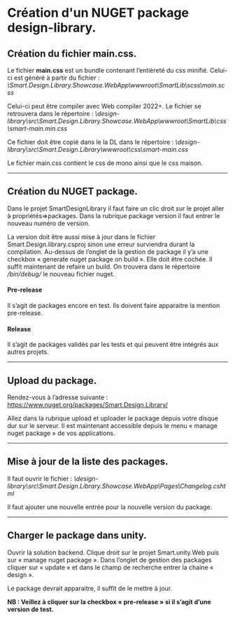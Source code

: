 # Création d'un NUGET package design-library.

## Création du fichier main.css.

Le fichier **main.css** est un bundle contenant l’entièreté du css minifié.
Celui-ci est généré à partir du fichier :
*\Smart.Design.Library.Showcase.WebApp\wwwroot\SmartLib\scss\main.scss*

Celui-ci peut être compiler avec Web compiler 2022+. Le fichier se retrouvera dans le répertoire :
*\design-library\src\Smart.Design.Library.Showcase.WebApp\wwwroot\SmartLib\css\smart-main.min.css*

Ce fichier doit être copié dans le la DL dans le répertoire :
*\design-library\src\Smart.Design.Library\wwwroot\css\smart-main.css*

Le fichier main.css contient le css de mono ainsi que le css maison.

___

## Création du NUGET package.

Dans le projet SmartDesignLibrary il faut faire un clic droit sur le projet aller à propriétés=>packages. Dans la rubrique package version il faut entrer le nouveau numéro de version.

La version doit être aussi mise à jour dans le fichier Smart.Design.library.csproj sinon une erreur surviendra durant la compilation.
Au-dessus de l’onglet de la gestion de package il y’a une checkbox « generate nuget package on build ». Elle doit être cochée.
Il suffit maintenant de refaire un build. On trouvera dans le répertoire */bin/debug/* le nouveau fichier nuget.

#### Pre-release
Il s’agit de packages encore en test. Ils doivent faire apparaitre la mention pre-release.
#### Release
Il s’agit de packages validés par les tests et qui peuvent être intégrés aux autres projets.

___

## Upload du package.

Rendez-vous à l’adresse suivante : https://www.nuget.org/packages/Smart.Design.Library/

Allez dans la rubrique upload et uploader le package depuis votre disque dur sur le serveur.
Il est maintenant accessible depuis le menu « manage nuget package » de vos applications.


___

## Mise à jour de la liste des packages.

Il faut ouvrir le fichier :
*\design-library\src\Smart.Design.Library.Showcase.WebApp\Pages\Changelog.cshtml*

Il faut ajouter une nouvelle entrée pour la nouvelle version du package.

___

## Charger le package dans unity.

Ouvrir la solution backend. Clique droit sur le projet Smart.unity.Web puis sur « manage nuget package ». Dans l’onglet de gestion des packages cliquer sur « update » et dans le champ de recherche entrer la chaine « design ».

Le package devrait apparaitre, il suffit de le mettre à jour.

**NB : Veillez à cliquer sur la checkbox « pre-release » si il s’agit d’une version de test.**
